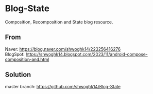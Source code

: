 # Blog-State
Composition, Recomposition and State blog resource.

## From
Naver: https://blog.naver.com/shwoghk14/223256416276   
BlogSpot: https://shwoghk14.blogspot.com/2023/11/android-compose-composition-and.html

## Solution
master branch: https://github.com/shwoghk14/Blog-State
